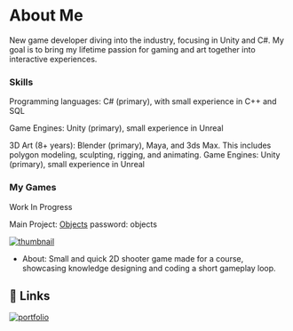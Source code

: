 # About Me

New game developer diving into the industry, focusing in Unity and C#. My goal is to bring my lifetime passion for gaming and art together into interactive experiences.

### Skills
Programming languages: C# (primary), with small experience in C++ and SQL

Game Engines: Unity (primary), small experience in Unreal

3D Art (8+ years): Blender (primary), Maya, and 3ds Max. This includes polygon modeling, sculpting, rigging, and animating. Game Engines: Unity (primary), small experience in Unreal

### My Games

Work In Progress

Main Project: [Objects](https://imageliner.itch.io/objects) password: objects 

[![thumbnail](https://i.imgur.com/UOLLbIK.png)](https://imageliner.itch.io/objects)

 - About: Small and quick 2D shooter game made for a course, showcasing knowledge designing and coding a short gameplay loop.

## 🔗 Links
[![portfolio](https://upload.wikimedia.org/wikipedia/commons/7/79/Itch.io_logo.svg)](http://imageliner.itch.io)
